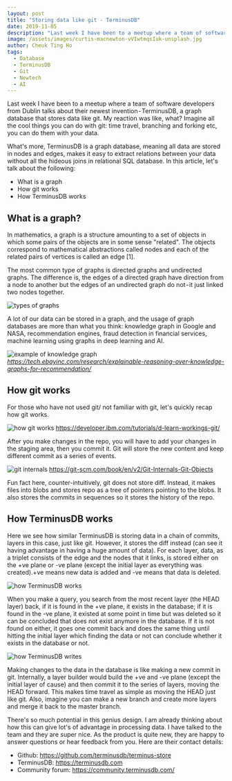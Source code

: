```yaml
---
layout: post
title: "Storing data like git - TerminusDB"
date: 2019-11-05
description: "Last week I have been to a meetup where a team of software developers from Dublin talks about their newest invention - TerminusDB, a graph database that stores data like git. My reaction was like, what? Imagine all the cool things you can do with git: time travel, branching and forking etc, you can do them with your data."
image: /assets/images/curtis-macnewton-vVIwtmqsIuk-unsplash.jpg
author: Cheuk Ting Ho
tags:
  - Database
  - TerminusDB
  - Git
  - Newtech
  - AI
---
```

Last week I have been to a meetup where a team of software developers from Dublin talks about their newest invention - TerminusDB, a graph database that stores data like git. My reaction was like, what? Imagine all the cool things you can do with git: time travel, branching and forking etc, you can do them with your data.

What's more, TerminusDB is a graph database, meaning all data are stored in nodes and edges, makes it easy to extract relations between your data without all the hideous joins in relational SQL database.
In this article, let's talk about the following:

- What is a graph
- How git works
- How TerminusDB works

## What is a graph?

In mathematics, a graph is a structure amounting to a set of objects in which some pairs of the objects are in some sense "related". The objects correspond to mathematical abstractions called nodes and each of the related pairs of vertices is called an edge [1].

The most common type of graphs is directed graphs and undirected graphs. The difference is, the edges of a directed graph have direction from a node to another but the edges of an undirected graph do not - it just linked two nodes together.

![types of graphs](https://cdn-images-1.medium.com/max/1600/0*N7sgzupLg_9yXq_n.gif)

A lot of our data can be stored in a graph, and the usage of graph databases are more than what you think: knowledge graph in Google and NASA, recommendation engines, fraud detection in financial services, machine learning using graphs in deep learning and AI.

![example of knowledge graph](https://cdn-images-1.medium.com/max/1600/0*iOO7eoc9T2h1wt2u.png)
*https://tech.ebayinc.com/research/explainable-reasoning-over-knowledge-graphs-for-recommendation/*

## How git works

For those who have not used git/ not familiar with git, let's quickly recap how git works.

![how git works](https://cdn-images-1.medium.com/max/1600/0*R9RZrgyWQFMfSNae.png)
https://developer.ibm.com/tutorials/d-learn-workings-git/

After you make changes in the repo, you will have to add your changes in the staging area, then you commit it. Git will store the new content and keep different commit as a series of events.

![git internals](https://cdn-images-1.medium.com/max/1600/0*pooMsU1ggBkhzBjK.png)
https://git-scm.com/book/en/v2/Git-Internals-Git-Objects

Fun fact here, counter-intuitively, git does not store diff. Instead, it makes files into blobs and stores repo as a tree of pointers pointing to the blobs. It also stores the commits in sequences so it stores the history of the repo.

## How TerminusDB works

Here we see how similar TerminusDB is storing data in a chain of commits, layers in this case, just like git. However, it stores the diff instead (can see it having advantage in having a huge amount of data). For each layer, data, as a triplet consists of the edge and the nodes that it links, is stored either on the +ve plane or -ve plane (except the initial layer as everything was created).+ve means new data is added and -ve means that data is deleted.

![how TerminusDB works](https://cdn-images-1.medium.com/max/1600/1*5Tww22yWeosH4T8UdwXq8w.gif)

When you make a query, you search from the most recent layer (the HEAD layer) back, if it is found in the +ve plane, it exists in the database; if it is found in the -ve plane, it existed at some point in time but was deleted so it can be concluded that does not exist anymore in the database. If it is not found on either, it goes one commit back and does the same thing until hitting the initial layer which finding the data or not can conclude whether it exists in the database or not.

![how TerminusDB writes](https://cdn-images-1.medium.com/max/1600/1*sRDGALZFqc19jRhtyHl0Bw.gif)

Making changes to the data in the database is like making a new commit in git. Internally, a layer builder would build the +ve and -ve plane (except the initial layer of cause) and then commit it to the series of layers, moving the HEAD forward. This makes time travel as simple as moving the HEAD just like git. Also, imagine you can make a new branch and create more layers and merge it back to the master branch.

There's so much potential in this genius design. I am already thinking about how this can give lot's of advantage in processing data. I have talked to the team and they are super nice. As the product is quite new, they are happy to answer questions or hear feedback from you. Here are their contact details:

- Github: https://github.com/terminusdb/terminus-store
- TerminusDB: https://terminusdb.com
- Community forum: https://community.terminusdb.com/

